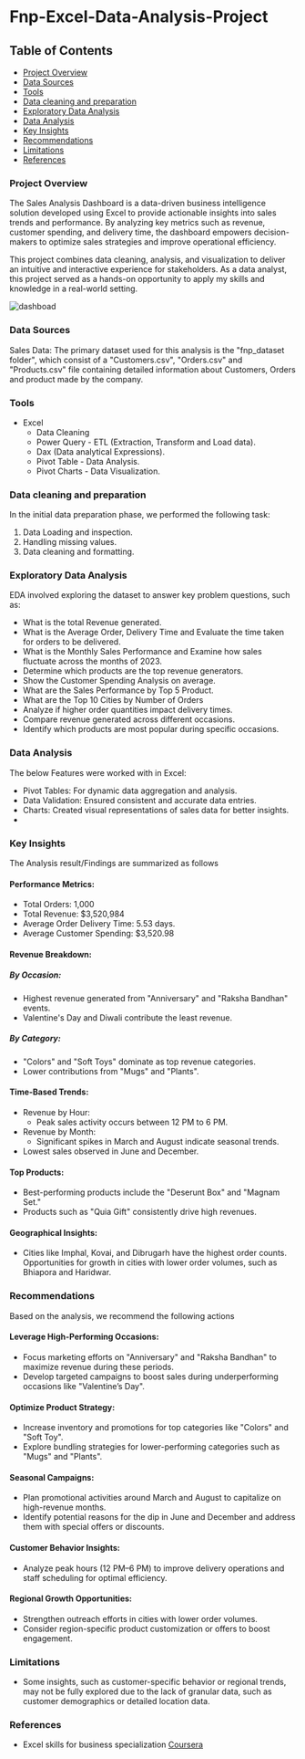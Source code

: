 # Fnp-Excel-Data-Analysis-Project

## Table of Contents
- [Project Overview](#project-overview)
- [Data Sources](#data-sources)
- [Tools](#tools)
- [Data cleaning and preparation](#data-cleaning-and-preparation)
- [Exploratory Data Analysis](#exploratory-data-analysis)
- [Data Analysis](#data-analysis)
- [Key Insights](#key-insights)
- [Recommendations](#recommendations)
- [Limitations](#limitations)
- [References](#references)

### Project Overview
The Sales Analysis Dashboard is a data-driven business intelligence solution developed using Excel to provide actionable insights into sales trends and performance. By analyzing key metrics such as revenue, customer spending, and delivery time, the dashboard empowers decision-makers to optimize sales strategies and improve operational efficiency.

This project combines data cleaning, analysis, and visualization to deliver an intuitive and interactive experience for stakeholders. As a data analyst, this project served as a hands-on opportunity to apply my skills and knowledge in a real-world setting.

![dashboad](https://github.com/user-attachments/assets/05f793f8-dae3-41dc-804d-c028200d950a)


### Data Sources
Sales Data: The primary dataset used for this analysis is the "fnp_dataset folder", which consist of a "Customers.csv", "Orders.csv" and "Products.csv" file containing detailed information about Customers, Orders and product made by the company.

### Tools
- Excel
  -  Data Cleaning
  -  Power Query - ETL (Extraction, Transform and Load data).
  -  Dax (Data analytical Expressions).
  -  Pivot Table - Data Analysis.
  -  Pivot Charts - Data Visualization.

### Data cleaning and preparation 
In the initial data preparation phase, we performed the following task:
1. Data Loading and inspection.
2. Handling missing values.
3. Data cleaning and formatting.

### Exploratory Data Analysis
EDA involved exploring the dataset to answer key problem questions, such as:

 - What is the total Revenue generated.
 - What is the Average Order, Delivery Time and Evaluate the time taken for orders to be delivered.
 - What is the Monthly Sales Performance and Examine how sales fluctuate across the months of 2023.
 - Determine which products are the top revenue generators.
 - Show the Customer Spending Analysis on average.
 - What are the Sales Performance by Top 5 Product.
 - What are the Top 10 Cities by Number of Orders
 - Analyze if higher order quantities impact delivery times.
 - Compare revenue generated across different occasions.
 - Identify which products are most popular during specific occasions.

### Data Analysis 
The below Features were worked with in Excel: 
- Pivot Tables: For dynamic data aggregation and analysis.
- Data Validation: Ensured consistent and accurate data entries.
- Charts: Created visual representations of sales data for better insights.
- 
### Key Insights
The Analysis result/Findings are summarized as follows
#### Performance Metrics:

- Total Orders: 1,000
- Total Revenue: $3,520,984
- Average Order Delivery Time: 5.53 days.
- Average Customer Spending: $3,520.98
#### Revenue Breakdown:

 ##### By Occasion:
- Highest revenue generated from "Anniversary" and "Raksha Bandhan" events.
- Valentine's Day and Diwali contribute the least revenue.
##### By Category:
- "Colors" and "Soft Toys" dominate as top revenue categories.
- Lower contributions from "Mugs" and "Plants".
#### Time-Based Trends:
- Revenue by Hour:
   - Peak sales activity occurs between 12 PM to 6 PM.
- Revenue by Month:
   - Significant spikes in March and August indicate seasonal trends.
- Lowest sales observed in June and December.
#### Top Products:

- Best-performing products include the "Deserunt Box" and "Magnam Set."
 - Products such as "Quia Gift" consistently drive high revenues.
#### Geographical Insights:

- Cities like Imphal, Kovai, and Dibrugarh have the highest order counts.
Opportunities for growth in cities with lower order volumes, such as Bhiapora and Haridwar.

### Recommendations
Based on the analysis, we recommend the following actions

#### Leverage High-Performing Occasions:

 -  Focus marketing efforts on "Anniversary" and "Raksha Bandhan" to maximize revenue during these periods.
 -  Develop targeted campaigns to boost sales during underperforming occasions like "Valentine’s Day".
  
#### Optimize Product Strategy:
 -  Increase inventory and promotions for top categories like "Colors" and "Soft Toy".
 -  Explore bundling strategies for lower-performing categories such as "Mugs" and "Plants".
   
#### Seasonal Campaigns:
 - Plan promotional activities around March and August to capitalize on high-revenue months.
 - Identify potential reasons for the dip in June and December and address them with special offers or discounts.
   
#### Customer Behavior Insights:
 - Analyze peak hours (12 PM–6 PM) to improve delivery operations and staff scheduling for optimal efficiency.
   
#### Regional Growth Opportunities:
 - Strengthen outreach efforts in cities with lower order volumes.
 - Consider region-specific product customization or offers to boost engagement.

### Limitations 
- Some insights, such as customer-specific behavior or regional trends, may not be fully explored due to the lack of granular data, such as customer demographics or detailed location data.

### References 
- Excel skills for business specialization
[Coursera](https://www.coursera.org/specializations/excel)


































